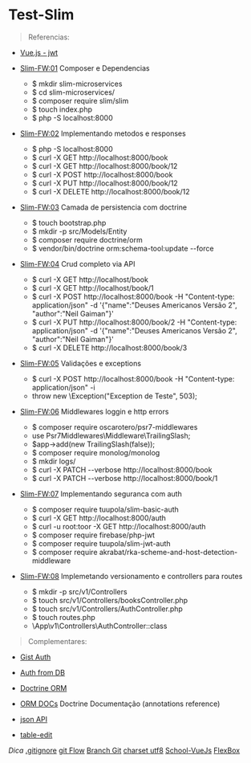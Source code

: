# Test-Slim

> Referencias:

* [Vue.js - jwt](https://imasters.com.br/back-end/trabalhando-autenticacao-com-jwt-e-vue-2)

* [Slim-FW:01](https://medium.com/@fidelissauro/slim-framework-criando-microservices-01-composer-e-depend%C3%AAncias-f9c8b8798205) Composer e Dependencias
	* $ mkdir slim-microservices
	* $ cd slim-microservices/
	* $ composer require slim/slim
	* $ touch index.php
	* $ php -S localhost:8000
* [Slim-FW:02](https://medium.com/@fidelissauro/slim-framework-criando-microservices-02-implementando-m%C3%A9todos-e-responses-http-708570fa748d) Implementando metodos e responses
	* $ php -S localhost:8000
	* $ curl -X GET http://localhost:8000/book
	* $ curl -X GET http://localhost:8000/book/12
	* $ curl -X POST http://localhost:8000/book
	* $ curl -X PUT http://localhost:8000/book/12
	* $ curl -X DELETE http://localhost:8000/book/12

* [Slim-FW:03](https://medium.com/@fidelissauro/slim-framework-criando-microservices-03-camada-de-persist%C3%AAncia-com-doctrine-e-data-mapping-a15df5483bc2) Camada de persistencia com doctrine
	* $ touch bootstrap.php
	* $ mkdir -p src/Models/Entity
	* $ composer require doctrine/orm
	* $ vendor/bin/doctrine orm:schema-tool:update --force
* [Slim-FW:04](https://medium.com/@fidelissauro/slim-framework-criando-microservices-04-crud-completo-via-api-com-doctrine-13e839432610) Crud completo via API
	* $ curl -X GET http://localhost/book
	* $ curl -X GET http://localhost/book/1
	* $ curl -X POST http://localhost:8000/book -H "Content-type: application/json" -d '{"name":"Deuses Americanos Versão 2", "author":"Neil Gaiman"}'
	* $ curl -X PUT http://localhost:8000/book/2 -H "Content-type: application/json" -d '{"name":"Deuses Americanos Versão 2", "author":"Neil Gaiman"}'
	* $ curl -X DELETE http://localhost:8000/book/3

* [Slim-FW:05](https://medium.com/@fidelissauro/slim-framework-criando-microservices-05-valida%C3%A7%C3%B5es-e-exceptions-na-api-fd1f48087a2d) Validações e exceptions
	* $ curl -X POST http://localhost:8000/book -H "Content-type: application/json" -i
	* throw new \Exception("Exception de Teste", 503);
* [Slim-FW:06](https://medium.com/@fidelissauro/slim-framework-criando-microservices-06-middlewares-logging-e-http-errors-fallback-8b45bd6ce85c) Middlewares loggin e http errors
	* $ composer require oscarotero/psr7-middlewares
	* use Psr7Middlewares\Middleware\TrailingSlash;
	* $app->add(new TrailingSlash(false));
	* $ composer require monolog/monolog
	* $ mkdir logs/
	* $ curl -X PATCH  --verbose http://localhost:8000/book
	* $ curl -X PATCH  --verbose http://localhost:8000/book/1
* [Slim-FW:07](https://medium.com/@fidelissauro/slim-framework-criando-microservices-07-implementando-seguran%C3%A7a-b%C3%A1sica-com-http-auth-e-proxy-ed6dd6d517f4) Implementando seguranca com auth
	* $ composer require tuupola/slim-basic-auth
	* $ curl -X GET http://localhost:8000/auth
	* $ curl -u root:toor -X GET http://localhost:8000/auth
	* $ composer require firebase/php-jwt
	* $ composer require tuupola/slim-jwt-auth
	* $ composer require akrabat/rka-scheme-and-host-detection-middleware
	
* [Slim-FW:08](https://medium.com/@fidelissauro/lim-framework-criando-microservices-08-implementando-versionamento-e-controllers-para-as-routes-4572b67716cc) Implemetando versionamento e controllers para routes
	* $ mkdir -p src/v1/Controllers
	* $ touch src/v1/Controllers/booksController.php
	* $ touch src/v1/Controllers/AuthController.php
	* $ touch routes.php
	* \App\v1\Controllers\AuthController::class

> Complementares:

* [Gist Auth](https://packagist.org/packages/tuupola/slim-basic-auth)

* [Auth from DB](http://www.appelsiini.net/2014/slim-database-basic-authentication)

* [Doctrine ORM](https://www.webdevbr.com.br/instalando-o-doctrine-orm-como-criar-um-crud-com-php)

* [ORM DOCs](https://www.doctrine-project.org/projects/doctrine-orm/en/latest/reference/annotations-reference.html#annref_column) Doctrine Documentação (annotations reference)

* [json API](https://jsonplaceholder.typicode.com/)

* [table-edit](https://markcell.github.io/jquery-tabledit/#examples)

*Dica*
[.gitignore](https://gist.github.com/kelvinst/7d508da482d13bb301c9)
[git Flow](http://danielkummer.github.io/git-flow-cheatsheet/index.pt_BR.html)
[Branch Git](https://nvie.com/posts/a-successful-git-branching-model/)
[charset utf8](https://www.fileformat.info/info/charset/UTF-8/list.htm)
[School-VueJs](https://github.com/Webschool-io/vuejs-2-na-pratica/tree/master/Apostila)
[FlexBox](https://demos.scotch.io/visual-guide-to-css3-flexbox-flexbox-playground/demos/)
